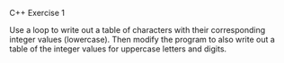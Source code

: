 C++ Exercise 1

Use a loop to write out a table of characters with their corresponding integer values (lowercase).
 Then modify the program to also write out a table of the integer values for uppercase letters and digits.
